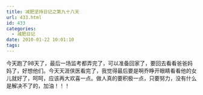 ```yaml
---
title: 减肥坚持日记之第九十八天
url: 433.html
id: 433
categories:
  - 减肥日记
date: 2010-01-22 10:01:10
tags:
---
```


今天跑了98天了，最后一场监考都弄完了，可以准备回家了，要回去看看爸爸妈妈了，好想他们。今天天涯侠医看完了，我觉得最后要是啊乔睁开眼睛看看他的女儿就好了，呵呵，应该再大欢喜一点。做人真的要积极一点，只要努力，没有什么是解决不了的，加油！！！